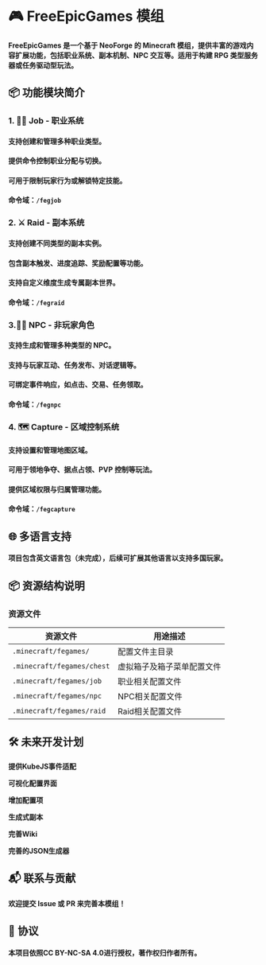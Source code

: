 # 🎮 FreeEpicGames 模组

#### FreeEpicGames 是一个基于 NeoForge 的 Minecraft 模组，提供丰富的游戏内容扩展功能，包括职业系统、副本机制、NPC 交互等。适用于构建 RPG 类型服务器或任务驱动型玩法。

## 📦 功能模块简介

### 1. 🧙‍♂️ Job - 职业系统

#### 支持创建和管理多种职业类型。

#### 提供命令控制职业分配与切换。

#### 可用于限制玩家行为或解锁特定技能。

#### 命令域：`/fegjob`

### 2. ⚔️ Raid - 副本系统

#### 支持创建不同类型的副本实例。

#### 包含副本触发、进度追踪、奖励配置等功能。

#### 支持自定义维度生成专属副本世界。

#### 命令域：`/fegraid`

### 3.🧍‍♂️ NPC - 非玩家角色

#### 支持生成和管理多种类型的 NPC。

#### 支持与玩家互动、任务发布、对话逻辑等。

#### 可绑定事件响应，如点击、交易、任务领取。

#### 命令域：`/fegnpc`

### 4. 🗺️ Capture - 区域控制系统

#### 支持设置和管理地图区域。

#### 可用于领地争夺、据点占领、PVP 控制等玩法。

#### 提供区域权限与归属管理功能。

#### 命令域：`/fegcapture`

## 🌐 多语言支持

#### 项目包含英文语言包（未完成），后续可扩展其他语言以支持多国玩家。

## 📦 资源结构说明

### 资源文件

| 资源文件                       | 用途描述          |
|----------------------------|---------------|
| `.minecraft/fegames/`      | 配置文件主目录       |
| `.minecraft/fegames/chest` | 虚拟箱子及箱子菜单配置文件 |
| `.minecraft/fegames/job`   | 职业相关配置文件      |
| `.minecraft/fegames/npc`   | NPC相关配置文件     |
| `.minecraft/fegames/raid`  | Raid相关配置文件    |

## 🛠️ 未来开发计划

**提供KubeJS事件适配**

**可视化配置界面**

**增加配置项**

**生成式副本**

**完善Wiki**

**完善的JSON生成器**

## 📬 联系与贡献

#### 欢迎提交 Issue 或 PR 来完善本模组！

## 📜 协议

#### 本项目依照CC BY-NC-SA 4.0进行授权，著作权归作者所有。
